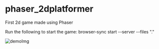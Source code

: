 # phaser_2dplatformer
First 2d game made using Phaser

Run the following to start the game:
browser-sync start --server --files "."

![demoImg](https://user-images.githubusercontent.com/20504394/101306358-87d1f380-37f9-11eb-8598-21b2020844c6.PNG)
